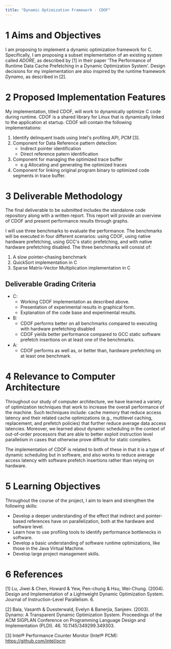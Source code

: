 ```yaml
---
title: "Dynamic Optimization Framework - CDOF"
---
```

# 1 Aims and Objectives
I am proposing to implement a dynamic optimization framework for C. Specifically, I am proposing a subset implementation of an existing system called *ADORE*, as described by [1] in their paper 'The Performance of Runtime Data Cache Prefetching in a Dynamic Optimization System'. Design decisions for my implementation are also inspired by the runtime framework *Dynamo*, as described in [2].

# 2 Proposed Implementation Features
My implementation, titled CDOF, will work to dynamically optimize C code during runtime. CDOF is a shared library for Linux that is dynamically linked to the application at startup. CDOF will contain the following implementations:

1. Identify delinquent loads using Intel's profiling API, *PCM* [3].
2. Component for Data Reference pattern detection:
    - Indirect pointer identification
    - Direct reference patern identification
3. Component for managing the optimized trace buffer
    - e.g Allocating and generating the optimized traces
4. Component for linking original program binary to optimized code segments in trace buffer.


# 3 Deliverable Methodology 
The final deliverable to be submitted includes the standalone code repository along with a written report. This report will provide an overview of CDOF and present performance results through graphs. 

I will use three benchmarks to evaluate the performance. The benchmarks will be executed in four different scenarios: using CDOF, using native hardware prefetching, using GCC's static prefetching, and with native hardware prefetching disabled.
The three benchmarks will consist of:  

1. A slow pointer-chasing benchmark
2. QuickSort implementation in C
3. Sparse Matrix-Vector Multiplication implementation in C

## Deliverable Grading Criteria
- C: 
   - Working CDOF implementation as described above.
   - Presentation of experimental results in graphical form.
   - Explanation of the code base and experimental results.
- B: 
   - CDOF performs better on all benchmarks compared to executing with hardware prefetching disabled
   - CDOF yields better performance compared to GCC static software prefetch insertions on at least one of the benchmarks. 
- A: 
   - CDOF performs as well as, or better than, hardware prefetching on at least one benchmark.

# 4 Relevance to Computer Architecture
Throughout our study of computer architecture, we have learned a variety of optimization techniques that work to increase the overall performance of the machine. Such techniques include: cache memory that reduce access latency and their related cache optimizations (e.g., multilevel caching, replacement, and prefetch policies) that further reduce average data access latencies. Moreover, we learned about dynamic scheduling in the context of out-of-order processors that are able to better exploit instruction level parallelism in cases that otherwise prove difficult for static compilers.

The implementation of CDOF is related to both of these in that it is a type of dynamic scheduling but in software, and also works to reduce average access latency with software prefetch insertions rather than relying on hardware.

# 5 Learning Objectives
Throughout the course of the project, I aim to learn and strengthen the following skills:  

- Develop a deeper understanding of the effect that indirect and pointer-based references have on parallelization, both at the hardware and software level.
- Learn how to use profiling tools to identify performance bottlenecks in software.
- Develop a basic understanding of software runtime optimizations, like those in the Java Virtual Machine.
- Develop large project management skills.

# 6  References
[1] Lu, Jiwei & Chen, Howard & Yew, Pen-chung & Hsu, Wei-Chung. (2004). Design and Implementation of a Lightweight Dynamic Optimization System. Journal of Instruction-Level Parallelism. 6.   

[2] Bala, Vasanth & Duesterwald, Evelyn & Banerjia, Sanjeev. (2003). Dynamo: A Transparent Dynamic Optimization System. Proceedings of the ACM SIGPLAN Conference on Programming Language Design and Implementation (PLDI). 46. 10.1145/349299.349303.  

[3] Intel® Performance Counter Monitor (Intel® PCM): https://github.com/intel/pcm  
